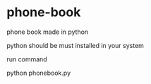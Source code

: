 # phone-book
phone book made in python 

python should be must installed in your system

run command 

python phonebook.py
